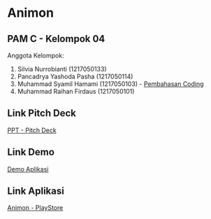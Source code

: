 # Animon

## PAM C - Kelompok 04

Anggota Kelompok:

1. Silvia Nurrobianti (1217050133)
2. Pancadrya Yashoda Pasha (1217050114)
3. Muhammad Syamil Hamami (1217050103) - [Pembahasan Coding](https://youtu.be/jYsWGTqwI3s)
4. Muhammad Raihan Firdaus (1217050101)

## Link Pitch Deck

[PPT - Pitch Deck](https://drive.google.com/drive/folders/1pBpu_PkJbq42LFlFqfLI3A8AnURd8MUt?usp=drive_link)

## Link Demo

[Demo Aplikasi](https://youtu.be/R5A0Es92JxQ)

## Link Aplikasi

[Animon - PlayStore](https://play.google.com/store/apps/details?id=com.animon.animon&hl=id&gl=US)
